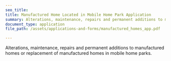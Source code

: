 ```yaml
---
seo_title: 
title: Manufactured Home Located in Mobile Home Park Application
summary: Alterations, maintenance, repairs and permanent additions to manufactured homes or replacement of manufactured homes in mobile home parks.
document_type: application
file_path: /assets/applications-and-forms/manufactured_homes_app.pdf

---
```

Alterations, maintenance, repairs and permanent additions to manufactured homes or replacement of manufactured homes in mobile home parks.
